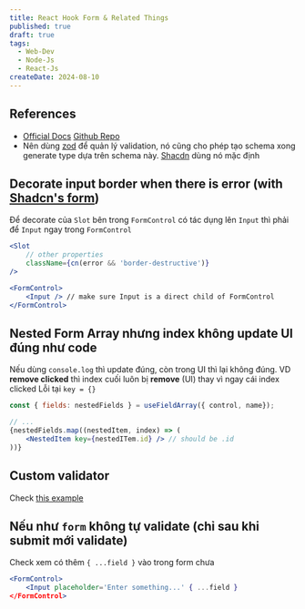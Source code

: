```yaml
---
title: React Hook Form & Related Things
published: true
draft: true
tags:
  - Web-Dev
  - Node-Js
  - React-Js
createDate: 2024-08-10
---
```

## References 
- [Official Docs](https://react-hook-form.com/) [Github Repo](https://github.com/react-hook-form/react-hook-form)
- Nên dùng [zod](https://zod.dev/) để quản lý validation, nó cũng cho phép tạo schema xong generate type dựa trên schema này. [Shacdn](https://ui.shadcn.com/docs) dùng nó mặc định
## Decorate input border when there is error (with [Shadcn's form](https://ui.shadcn.com/docs/components/form))
Để decorate của `Slot` bên trong `FormControl` có tác dụng lên `Input` thì phải để `Input` ngay trong `FormControl`

```jsx title="form.tsx"
<Slot 
	// other properties
	className={cn(error && 'border-destructive')}
/>
```

```jsx title="input.tsx"
<FormControl>
	<Input /> // make sure Input is a direct child of FormControl
</FormControl>
```
## Nested Form Array nhưng index không update UI đúng như code
Nếu dùng `console.log` thì update đúng, còn trong UI thì lại không đúng. VD **remove clicked** thì index cuối luôn bị **remove** (UI) thay vì ngay cái index clicked
Lỗi tại `key = {}`

```jsx
const { fields: nestedFields } = useFieldArray({ control, name});

// ...
{nestedFields.map((nestedItem, index) => (
	<NestedItem key={nestedITem.id} /> // should be .id
))}
```
## Custom validator 
Check [this example](https://zod.dev/?id=customize-error-path)
## Nếu như `form` không tự validate (chỉ sau khi submit mới validate)

Check xem có thêm `{ ...field }` vào trong form chưa

```jsx
<FormControl>
	<Input placeholder='Enter something...' { ...field }
</FormControl>
```